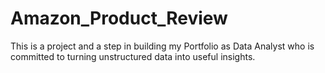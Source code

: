 # Amazon_Product_Review
This is a project and a step in building my Portfolio as Data Analyst  who is committed to turning unstructured data into useful insights.

